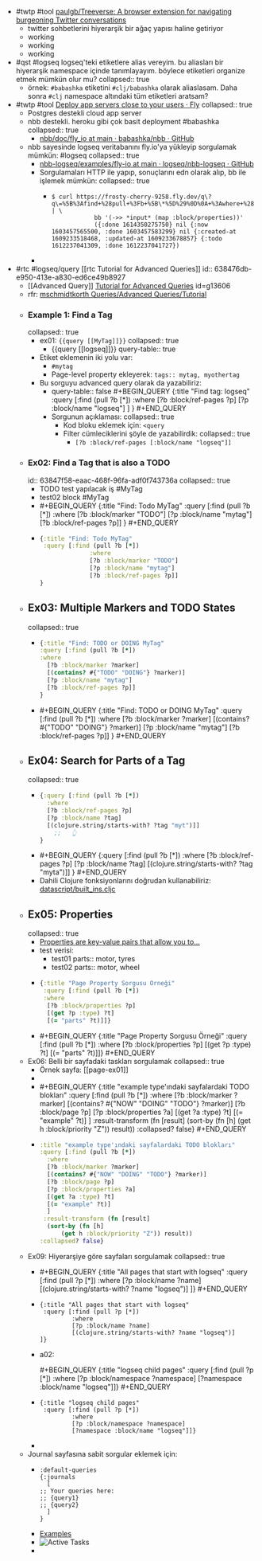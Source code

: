 - #twtp #tool [paulgb/Treeverse: A browser extension for navigating burgeoning Twitter conversations](https://github.com/paulgb/Treeverse)
	- twitter sohbetlerini hiyerarşik bir ağaç yapısı haline getiriyor
	- working
	- working
	- working
- #qst #logseq logseq'teki etiketlere alias vereyim. bu aliasları bir hiyerarşik namespace içinde tanımlayayım. böylece etiketleri organize etmek mümkün olur mu?
  collapsed:: true
	- örnek:  `#babashka`  etiketini  `#clj/babashka`  olarak aliaslasam. Daha sonra  `#clj`  namespace altındaki tüm etiketleri aratsam?
- #twtp #tool [Deploy app servers close to your users · Fly](https://fly.io/)
  collapsed:: true
	- Postgres destekli cloud app server
	- nbb destekli. heroku gibi çok basit deployment #babashka
	  collapsed:: true
		- [nbb/doc/fly_io at main · babashka/nbb · GitHub](https://github.com/babashka/nbb/tree/main/doc/fly_io)
	- nbb sayesinde logseq veritabanını fly.io'ya yükleyip sorgulamak mümkün: #logseq
	  collapsed:: true
		- [nbb-logseq/examples/fly-io at main · logseq/nbb-logseq · GitHub](https://github.com/logseq/nbb-logseq/tree/main/examples/fly-io)
		- Sorgulamaları HTTP ile yapıp, sonuçlarını edn olarak alıp, bb ile işlemek mümkün:
		  collapsed:: true
			- ```
			  $ curl https://frosty-cherry-9258.fly.dev/q\?q\=%5B%3Afind+%28pull+%3Fb+%5B\*%5D%29%0D%0A+%3Awhere+%28task+%3Fb+%23%7B%22DONE%22%7D%29%5D | \
			  			  bb '(->> *input* (map :block/properties))'
			  			  ({:done 1614350275750} nil {:now 1603457565500, :done 1603457583299} nil {:created-at 1609233518468, :updated-at 1609233678857} {:todo 1612237041309, :done 1612237041727})
			  ```
		-
- #rtc #logseq/query [[rtc Tutorial for Advanced Queries]]
  id:: 638476db-e950-413e-a830-ed6ce49b8927
	- [[Advanced Query]] [Tutorial for Advanced Queries](https://mschmidtkorth.github.io/logseq-msk-docs/#/page/queries%2Fadvanced%20queries%2Ftutorial) id=g13606
	- rfr: [mschmidtkorth Queries/Advanced Queries/Tutorial](https://mschmidtkorth.github.io/logseq-msk-docs/#/page/queries%2Fadvanced%20queries%2Ftutorial)
	- ### Example 1: Find a Tag
	  collapsed:: true
		- ex01: `{{query [[MyTag]]}}`
		  collapsed:: true
			- {{query [[logseq]]}}
			  query-table:: true
		- Etiket eklemenin iki yolu var:
			- `#mytag`
			- Page-level property ekleyerek: `tags:: mytag, myothertag`
		- Bu sorguyu advanced query olarak da yazabiliriz:
			- query-table:: false
			  #+BEGIN_QUERY
			  {:title "Find tag: logseq"
			  :query [:find (pull ?b [*])
			              :where
			                [?b :block/ref-pages ?p]
			                [?p :block/name "logseq"]
			  	       ]
			  }
			  #+END_QUERY
			- Sorgunun açıklaması:
			  collapsed:: true
				- Kod bloku eklemek için: `<query`
				- Filter cümleciklerini şöyle de yazabilirdik:
				  collapsed:: true
					- `[?b :block/ref-pages [:block/name "logseq"]]`
	- ### Ex02: Find a Tag that is also a TODO
	  id:: 63847f58-eaac-468f-96fa-adf0f743736a
	  collapsed:: true
		- TODO test yapılacak iş #MyTag
		- test02 block #MyTag
		- #+BEGIN_QUERY
		  {:title "Find: Todo MyTag"
		   :query [:find (pull ?b [*])
		                :where
		                [?b :block/marker "TODO"]
		                [?p :block/name "mytag"]
		                [?b :block/ref-pages ?p]]
		  }
		  #+END_QUERY
		- ```clojure
		  {:title "Find: Todo MyTag"
		   :query [:find (pull ?b [*])
		                :where
		                [?b :block/marker "TODO"]
		                [?p :block/name "mytag"]
		                [?b :block/ref-pages ?p]]
		  }
		  ```
	- ## Ex03: Multiple Markers and TODO States
	  collapsed:: true
		- ```clojure
		  {:title "Find: TODO or DOING MyTag"
		  :query [:find (pull ?b [*])
		  :where
		  	[?b :block/marker ?marker]
		  	[(contains? #{"TODO" "DOING"} ?marker)]
		  	[?p :block/name "mytag"]
		  	[?b :block/ref-pages ?p]]
		  }
		  ```
		- #+BEGIN_QUERY
		  {:title "Find: TODO or DOING MyTag"
		  :query [:find (pull ?b [*])
		  :where
		  	[?b :block/marker ?marker]
		  	[(contains? #{"TODO" "DOING"} ?marker)]
		  	[?p :block/name "mytag"]
		  	[?b :block/ref-pages ?p]]
		  }
		  #+END_QUERY
	- ## Ex04: Search for Parts of a Tag
	  collapsed:: true
		- ```clojure
		  {:query [:find (pull ?b [*])
		  	:where
		  	[?b :block/ref-pages ?p]
		  	[?p :block/name ?tag]
		  	[(clojure.string/starts-with? ?tag "myt")]] 
		      ;;   👆
		  }
		  ```
		- #+BEGIN_QUERY
		  {:query [:find (pull ?b [*])
		  	:where
		  	[?b :block/ref-pages ?p]
		  	[?p :block/name ?tag]
		  	[(clojure.string/starts-with? ?tag "myta")]]
		  }
		  #+END_QUERY
		- Dahili Clojure fonksiyonlarını doğrudan kullanabiliriz: [datascript/built_ins.cljc](https://github.com/logseq/datascript/blob/fork/src/datascript/built_ins.cljc#L40)
	- ## Ex05: Properties
	  collapsed:: true
		- [Properties are key-value pairs that allow you to...](https://mschmidtkorth.github.io/logseq-msk-docs/#/page/612bf199-3c8d-405e-86fc-17c7a923a6e4)
		- test verisi:
			- test01
			  parts:: motor, tyres
			- test02
			  parts:: motor, wheel
		- ```clojure
		  {:title "Page Property Sorgusu Örneği"
		   :query [:find (pull ?b [*])
		   :where
		  	[?b :block/properties ?p]
		  	[(get ?p :type) ?t]
		  	[(= "parts" ?t)]]}
		  ```
		- #+BEGIN_QUERY
		  {:title "Page Property Sorgusu Örneği"
		   :query [:find (pull ?b [*])
		   :where
		  	[?b :block/properties ?p]
		  	[(get ?p :type) ?t]
		  	[(= "parts" ?t)]]}
		  #+END_QUERY
	- Ex06: Belli bir sayfadaki taskları sorgulamak
	  collapsed:: true
		- Örnek sayfa: [[page-ex01]]
		-
		- #+BEGIN_QUERY
		  {:title "example type'ındaki sayfalardaki TODO blokları"
		  :query [:find (pull ?b [*])
		    :where
		    [?b :block/marker ?marker]
		    [(contains? #{"NOW" "DOING" "TODO"} ?marker)]
		    [?b :block/page ?p]
		  	[?p :block/properties ?a]
		  	[(get ?a :type) ?t]
		  	[(= "example" ?t)]
		    ]
		   :result-transform (fn [result]
		    (sort-by (fn [h]
		        (get h :block/priority "Z")) result))
		  :collapsed? false}
		  #+END_QUERY
		- ```clojure
		  :title "example type'ındaki sayfalardaki TODO blokları"
		  :query [:find (pull ?b [*])
		    :where
		    [?b :block/marker ?marker]
		    [(contains? #{"NOW" "DOING" "TODO"} ?marker)]
		    [?b :block/page ?p]
		  	[?p :block/properties ?a]
		  	[(get ?a :type) ?t]
		  	[(= "example" ?t)]
		    ]
		   :result-transform (fn [result]
		    (sort-by (fn [h]
		        (get h :block/priority "Z")) result))
		  :collapsed? false}
		  ```
	- Ex09: Hiyerarşiye göre sayfaları sorgulamak
	  collapsed:: true
		- #+BEGIN_QUERY
		  {:title "All pages that start with logseq"
		   :query [:find (pull ?p [*])
		           :where
		           [?p :block/name ?name]
		           [(clojure.string/starts-with? ?name "logseq")]
		  ]}
		  #+END_QUERY
		- ```
		  {:title "All pages that start with logseq"
		   :query [:find (pull ?p [*])
		           :where
		           [?p :block/name ?name]
		           [(clojure.string/starts-with? ?name "logseq")]
		  ]}
		  ```
		- a02:
		  
		  #+BEGIN_QUERY
		  {:title "logseq child pages"
		   :query [:find (pull ?p [*])
		           :where
		           [?p :block/namespace ?namespace]
		           [?namespace :block/name "logseq"]]}
		  #+END_QUERY
		- ```
		  {:title "logseq child pages"
		   :query [:find (pull ?p [*])
		           :where
		           [?p :block/namespace ?namespace]
		           [?namespace :block/name "logseq"]]}
		  ```
		-
	- Journal sayfasına sabit sorgular eklemek için:
		- ```
		  :default-queries
		  {:journals
		    [
		  ;; Your queries here:
		  ;; {query1}
		  ;; {query2}
		    ]
		  }
		  ```
		- [Examples](https://mschmidtkorth.github.io/logseq-msk-docs/#/page/612ca503-1ad7-4a84-b13d-d7d386dff7f1)
		- ![Active Tasks](https://mschmidtkorth.github.io/logseq-msk-docs/assets/image_1628503970802_0.png)
		-